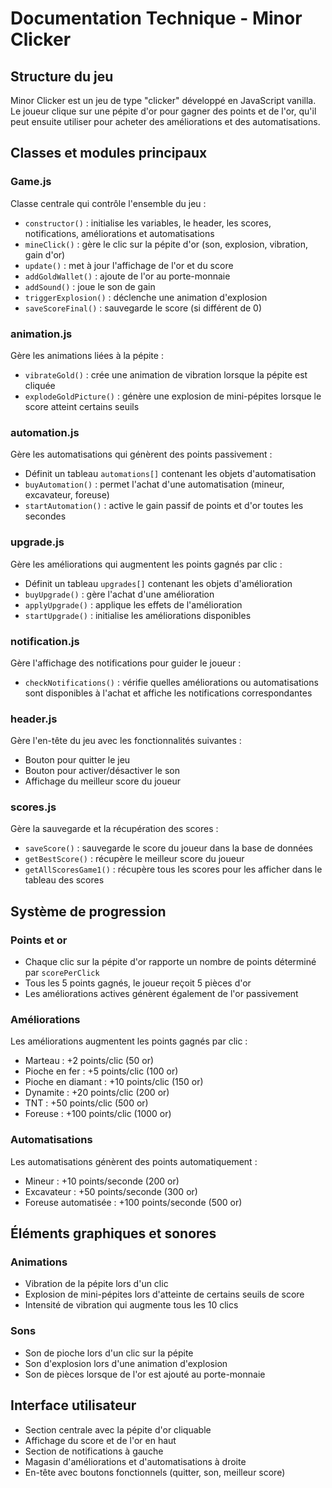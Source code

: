 # Documentation Technique - Minor Clicker

## Structure du jeu

Minor Clicker est un jeu de type "clicker" développé en JavaScript vanilla. Le joueur clique sur une pépite d'or pour gagner des points et de l'or, qu'il peut ensuite utiliser pour acheter des améliorations et des automatisations.

## Classes et modules principaux

### Game.js
Classe centrale qui contrôle l'ensemble du jeu :
- `constructor()` : initialise les variables, le header, les scores, notifications, améliorations et automatisations
- `mineClick()` : gère le clic sur la pépite d'or (son, explosion, vibration, gain d'or)
- `update()` : met à jour l'affichage de l'or et du score
- `addGoldWallet()` : ajoute de l'or au porte-monnaie
- `addSound()` : joue le son de gain
- `triggerExplosion()` : déclenche une animation d'explosion
- `saveScoreFinal()` : sauvegarde le score (si différent de 0)

### animation.js
Gère les animations liées à la pépite :
- `vibrateGold()` : crée une animation de vibration lorsque la pépite est cliquée
- `explodeGoldPicture()` : génère une explosion de mini-pépites lorsque le score atteint certains seuils

### automation.js
Gère les automatisations qui génèrent des points passivement :
- Définit un tableau `automations[]` contenant les objets d'automatisation
- `buyAutomation()` : permet l'achat d'une automatisation (mineur, excavateur, foreuse)
- `startAutomation()` : active le gain passif de points et d'or toutes les secondes

### upgrade.js
Gère les améliorations qui augmentent les points gagnés par clic :
- Définit un tableau `upgrades[]` contenant les objets d'amélioration
- `buyUpgrade()` : gère l'achat d'une amélioration
- `applyUpgrade()` : applique les effets de l'amélioration
- `startUpgrade()` : initialise les améliorations disponibles

### notification.js
Gère l'affichage des notifications pour guider le joueur :
- `checkNotifications()` : vérifie quelles améliorations ou automatisations sont disponibles à l'achat et affiche les notifications correspondantes

### header.js
Gère l'en-tête du jeu avec les fonctionnalités suivantes :
- Bouton pour quitter le jeu
- Bouton pour activer/désactiver le son
- Affichage du meilleur score du joueur

### scores.js
Gère la sauvegarde et la récupération des scores :
- `saveScore()` : sauvegarde le score du joueur dans la base de données
- `getBestScore()` : récupère le meilleur score du joueur
- `getAllScoresGame1()` : récupère tous les scores pour les afficher dans le tableau des scores

## Système de progression

### Points et or
- Chaque clic sur la pépite d'or rapporte un nombre de points déterminé par `scorePerClick`
- Tous les 5 points gagnés, le joueur reçoit 5 pièces d'or
- Les améliorations actives génèrent également de l'or passivement

### Améliorations
Les améliorations augmentent les points gagnés par clic :
- Marteau : +2 points/clic (50 or)
- Pioche en fer : +5 points/clic (100 or)
- Pioche en diamant : +10 points/clic (150 or)
- Dynamite : +20 points/clic (200 or)
- TNT : +50 points/clic (500 or)
- Foreuse : +100 points/clic (1000 or)

### Automatisations
Les automatisations génèrent des points automatiquement :
- Mineur : +10 points/seconde (200 or)
- Excavateur : +50 points/seconde (300 or)
- Foreuse automatisée : +100 points/seconde (500 or)

## Éléments graphiques et sonores

### Animations
- Vibration de la pépite lors d'un clic
- Explosion de mini-pépites lors d'atteinte de certains seuils de score
- Intensité de vibration qui augmente tous les 10 clics

### Sons
- Son de pioche lors d'un clic sur la pépite
- Son d'explosion lors d'une animation d'explosion
- Son de pièces lorsque de l'or est ajouté au porte-monnaie

## Interface utilisateur

- Section centrale avec la pépite d'or cliquable
- Affichage du score et de l'or en haut
- Section de notifications à gauche
- Magasin d'améliorations et d'automatisations à droite
- En-tête avec boutons fonctionnels (quitter, son, meilleur score)